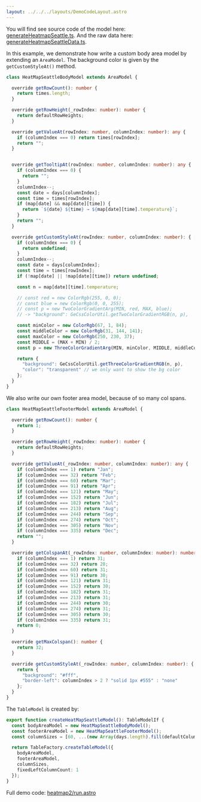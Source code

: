 ```yaml
---
layout: ../../../layouts/DemoCodeLayout.astro
---
```


You will find see source code of the model here: 
[generateHeatmapSeattle.ts](https://github.com/guiexperttable/ge-table/blob/main/packages/demo-table-models/src/lib/generateHeatmapSeattle.ts).
And the raw data here: 
[generateHeatmapSeattleData.ts](https://github.com/guiexperttable/ge-table/blob/main/packages/demo-table-models/src/lib/generateHeatmapSeattleData.ts).

In this example, we demonstrate how write a custom body area model by extending an `AreaModel`.
The background color is given by the `getCustomStyleAt()` method.

```ts title="HeatMapSeattleBodyModel.ts"
class HeatMapSeattleBodyModel extends AreaModel {

  override getRowCount(): number {
    return times.length;
  }

  override getRowHeight(_rowIndex: number): number {
    return defaultRowHeights;
  }

  override getValueAt(rowIndex: number, columnIndex: number): any {
    if (columnIndex === 0) return times[rowIndex];
    return "";
  }


  override getTooltipAt(rowIndex: number, columnIndex: number): any {
    if (columnIndex === 0) {
      return "";
    }
    columnIndex--;
    const date = days[columnIndex];
    const time = times[rowIndex];
    if (map[date] && map[date][time]) {
      return `${date} ${time} → ${map[date][time].temperature}`;
    }
    return "";
  }

  override getCustomStyleAt(rowIndex: number, columnIndex: number): { [p: string]: string } | undefined {
    if (columnIndex === 0) {
      return undefined;
    }
    columnIndex--;
    const date = days[columnIndex];
    const time = times[rowIndex];
    if (!map[date] || !map[date][time]) return undefined;

    const n = map[date][time].temperature;

    // const red = new ColorRgb(255, 0, 0);
    // const blue = new ColorRgb(0, 0, 255);
    // const p = new TwoColorGradientArg(MIN, red, MAX, blue);
    // -> "background": GeCssColorUtil.getTwoColorGradientRGB(n, p),

    const minColor = new ColorRgb(67, 1, 84);
    const middleColor = new ColorRgb(31, 144, 141);
    const maxColor = new ColorRgb(250, 230, 37);
    const MIDDLE = (MAX + MIN) / 2;
    const p = new ThreeColorGradientArg(MIN, minColor, MIDDLE, middleColor, MAX, maxColor);

    return {
      "background": GeCssColorUtil.getThreeColorGradientRGB(n, p),
      "color": "transparent" // we only want to show the bg color
    };
  }
}

```

We also write our own footer area model, because of so many col spans.

```ts
class HeatMapSeattleFooterModel extends AreaModel {

  override getRowCount(): number {
    return 1;
  }

  override getRowHeight(_rowIndex: number): number {
    return defaultRowHeights;
  }

  override getValueAt(_rowIndex: number, columnIndex: number): any {
    if (columnIndex === 1) return "Jan";
    if (columnIndex === 32) return "Feb";
    if (columnIndex === 60) return "Mar";
    if (columnIndex === 91) return "Apr";
    if (columnIndex === 121) return "May";
    if (columnIndex === 152) return "Jun";
    if (columnIndex === 182) return "Jul";
    if (columnIndex === 213) return "Aug";
    if (columnIndex === 244) return "Sep";
    if (columnIndex === 274) return "Oct";
    if (columnIndex === 305) return "Nov";
    if (columnIndex === 335) return "Dec";
    return "";
  }

  override getColspanAt(_rowIndex: number, columnIndex: number): number {
    if (columnIndex === 1) return 31;
    if (columnIndex === 32) return 28;
    if (columnIndex === 60) return 31;
    if (columnIndex === 91) return 30;
    if (columnIndex === 121) return 31;
    if (columnIndex === 152) return 30;
    if (columnIndex === 182) return 31;
    if (columnIndex === 213) return 31;
    if (columnIndex === 244) return 30;
    if (columnIndex === 274) return 31;
    if (columnIndex === 305) return 30;
    if (columnIndex === 335) return 31;
    return 0;
  }

  override getMaxColspan(): number {
    return 32;
  }

  override getCustomStyleAt(_rowIndex: number, columnIndex: number): { [p: string]: string } | undefined {
    return {
      "background": "#fff",
      "border-left": columnIndex > 2 ? "solid 1px #555" : "none"
    };
  }
}
```

The `TableModel` is created by:
```ts
export function createHeatMapSeattleModel(): TableModelIf {
  const bodyAreaModel = new HeatMapSeattleBodyModel();
  const footerAreaModel = new HeatMapSeattleFooterModel();
  const columnSizes = [60, ...(new Array(days.length).fill(defaultColumnWidth))];

  return TableFactory.createTableModel({
    bodyAreaModel,
    footerAreaModel,
    columnSizes,
    fixedLeftColumnCount: 1
  });
}
```

Full demo code: [heatmap2/run.astro](https://github.com/guiexperttable/website-astro/blob/main/src/components/showcase/heatmap2/run.astro)
